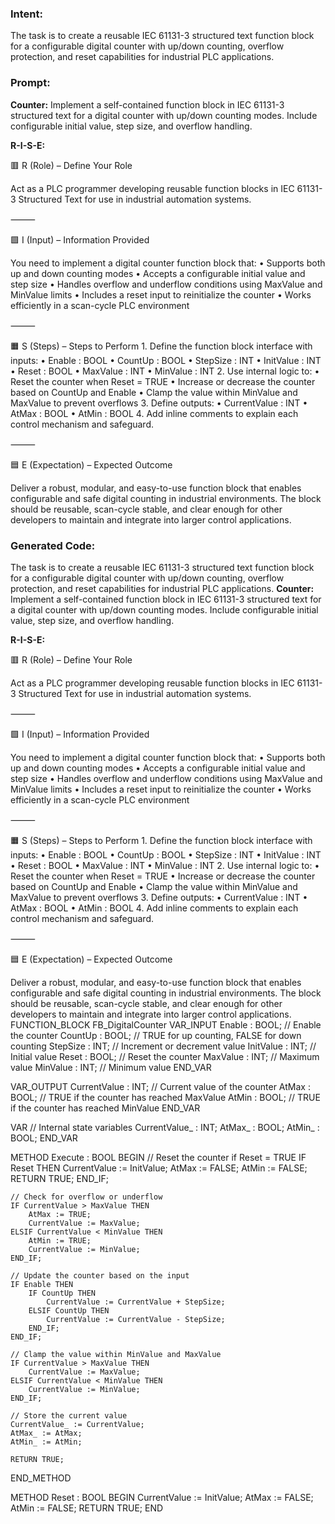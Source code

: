 ### Intent:
The task is to create a reusable IEC 61131-3 structured text function block for a configurable digital counter with up/down counting, overflow protection, and reset capabilities for industrial PLC applications.

### Prompt:
**Counter:**
Implement a self-contained function block in IEC 61131-3 structured text for a digital counter with up/down counting modes. Include configurable initial value, step size, and overflow handling.


**R-I-S-E:**

🟥 R (Role) – Define Your Role

Act as a PLC programmer developing reusable function blocks in IEC 61131-3 Structured Text for use in industrial automation systems.

⸻

🟩 I (Input) – Information Provided

You need to implement a digital counter function block that:
	•	Supports both up and down counting modes
	•	Accepts a configurable initial value and step size
	•	Handles overflow and underflow conditions using MaxValue and MinValue limits
	•	Includes a reset input to reinitialize the counter
	•	Works efficiently in a scan-cycle PLC environment

⸻

🟧 S (Steps) – Steps to Perform
	1.	Define the function block interface with inputs:
	•	Enable : BOOL
	•	CountUp : BOOL
	•	StepSize : INT
	•	InitValue : INT
	•	Reset : BOOL
	•	MaxValue : INT
	•	MinValue : INT
	2.	Use internal logic to:
	•	Reset the counter when Reset = TRUE
	•	Increase or decrease the counter based on CountUp and Enable
	•	Clamp the value within MinValue and MaxValue to prevent overflows
	3.	Define outputs:
	•	CurrentValue : INT
	•	AtMax : BOOL
	•	AtMin : BOOL
	4.	Add inline comments to explain each control mechanism and safeguard.

⸻

🟦 E (Expectation) – Expected Outcome

Deliver a robust, modular, and easy-to-use function block that enables configurable and safe digital counting in industrial environments. The block should be reusable, scan-cycle stable, and clear enough for other developers to maintain and integrate into larger control applications.

### Generated Code:
The task is to create a reusable IEC 61131-3 structured text function block for a configurable digital counter with up/down counting, overflow protection, and reset capabilities for industrial PLC applications.
**Counter:**
Implement a self-contained function block in IEC 61131-3 structured text for a digital counter with up/down counting modes. Include configurable initial value, step size, and overflow handling.


**R-I-S-E:**

🟥 R (Role) – Define Your Role

Act as a PLC programmer developing reusable function blocks in IEC 61131-3 Structured Text for use in industrial automation systems.

⸻

🟩 I (Input) – Information Provided

You need to implement a digital counter function block that:
	•	Supports both up and down counting modes
	•	Accepts a configurable initial value and step size
	•	Handles overflow and underflow conditions using MaxValue and MinValue limits
	•	Includes a reset input to reinitialize the counter
	•	Works efficiently in a scan-cycle PLC environment

⸻

🟧 S (Steps) – Steps to Perform
	1.	Define the function block interface with inputs:
	•	Enable : BOOL
	•	CountUp : BOOL
	•	StepSize : INT
	•	InitValue : INT
	•	Reset : BOOL
	•	MaxValue : INT
	•	MinValue : INT
	2.	Use internal logic to:
	•	Reset the counter when Reset = TRUE
	•	Increase or decrease the counter based on CountUp and Enable
	•	Clamp the value within MinValue and MaxValue to prevent overflows
	3.	Define outputs:
	•	CurrentValue : INT
	•	AtMax : BOOL
	•	AtMin : BOOL
	4.	Add inline comments to explain each control mechanism and safeguard.

⸻

🟦 E (Expectation) – Expected Outcome

Deliver a robust, modular, and easy-to-use function block that enables configurable and safe digital counting in industrial environments. The block should be reusable, scan-cycle stable, and clear enough for other developers to maintain and integrate into larger control applications.
FUNCTION_BLOCK FB_DigitalCounter
VAR_INPUT
    Enable : BOOL; // Enable the counter
    CountUp : BOOL; // TRUE for up counting, FALSE for down counting
    StepSize : INT; // Increment or decrement value
    InitValue : INT; // Initial value
    Reset : BOOL; // Reset the counter
    MaxValue : INT; // Maximum value
    MinValue : INT; // Minimum value
END_VAR

VAR_OUTPUT
    CurrentValue : INT; // Current value of the counter
    AtMax : BOOL; // TRUE if the counter has reached MaxValue
    AtMin : BOOL; // TRUE if the counter has reached MinValue
END_VAR

VAR
    // Internal state variables
    CurrentValue_ : INT;
    AtMax_ : BOOL;
    AtMin_ : BOOL;
END_VAR

METHOD Execute : BOOL
BEGIN
    // Reset the counter if Reset = TRUE
    IF Reset THEN
        CurrentValue := InitValue;
        AtMax := FALSE;
        AtMin := FALSE;
        RETURN TRUE;
    END_IF;

    // Check for overflow or underflow
    IF CurrentValue > MaxValue THEN
        AtMax := TRUE;
        CurrentValue := MaxValue;
    ELSIF CurrentValue < MinValue THEN
        AtMin := TRUE;
        CurrentValue := MinValue;
    END_IF;

    // Update the counter based on the input
    IF Enable THEN
        IF CountUp THEN
            CurrentValue := CurrentValue + StepSize;
        ELSIF CountUp THEN
            CurrentValue := CurrentValue - StepSize;
        END_IF;
    END_IF;

    // Clamp the value within MinValue and MaxValue
    IF CurrentValue > MaxValue THEN
        CurrentValue := MaxValue;
    ELSIF CurrentValue < MinValue THEN
        CurrentValue := MinValue;
    END_IF;

    // Store the current value
    CurrentValue_ := CurrentValue;
    AtMax_ := AtMax;
    AtMin_ := AtMin;

    RETURN TRUE;
END_METHOD

METHOD Reset : BOOL
BEGIN
    CurrentValue := InitValue;
    AtMax := FALSE;
    AtMin := FALSE;
    RETURN TRUE;
END
